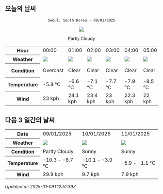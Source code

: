 ## 오늘의 날씨
<div align="center">

`Seoul, South Korea - 09/01/2025`

<img src="https://cdn.weatherapi.com/weather/64x64/day/116.png"/>

Partly Cloudy 

</div>


<table>
    <tr>
        <th>Hour</th>
        <td>00:00</td><td>01:00</td><td>02:00</td><td>03:00</td><td>04:00</td><td>05:00</td><td>06:00</td><td>07:00</td><td>08:00</td><td>09:00</td><td>10:00</td><td>11:00</td><td>12:00</td><td>13:00</td><td>14:00</td><td>15:00</td><td>16:00</td><td>17:00</td><td>18:00</td><td>19:00</td><td>20:00</td><td>21:00</td><td>22:00</td><td>23:00</td>
    </tr>
    <tr>
        <th>Weather</th>
        <td><img src="https://cdn.weatherapi.com/weather/64x64/night/122.png"></img></td><td><img src="https://cdn.weatherapi.com/weather/64x64/night/113.png"></img></td><td><img src="https://cdn.weatherapi.com/weather/64x64/night/113.png"></img></td><td><img src="https://cdn.weatherapi.com/weather/64x64/night/113.png"></img></td><td><img src="https://cdn.weatherapi.com/weather/64x64/night/113.png"></img></td><td><img src="https://cdn.weatherapi.com/weather/64x64/night/113.png"></img></td><td><img src="https://cdn.weatherapi.com/weather/64x64/night/113.png"></img></td><td><img src="https://cdn.weatherapi.com/weather/64x64/night/116.png"></img></td><td><img src="https://cdn.weatherapi.com/weather/64x64/day/119.png"></img></td><td><img src="https://cdn.weatherapi.com/weather/64x64/day/116.png"></img></td><td><img src="https://cdn.weatherapi.com/weather/64x64/day/116.png"></img></td><td><img src="https://cdn.weatherapi.com/weather/64x64/day/116.png"></img></td><td><img src="https://cdn.weatherapi.com/weather/64x64/day/122.png"></img></td><td><img src="https://cdn.weatherapi.com/weather/64x64/day/122.png"></img></td><td><img src="https://cdn.weatherapi.com/weather/64x64/day/119.png"></img></td><td><img src="https://cdn.weatherapi.com/weather/64x64/day/122.png"></img></td><td><img src="https://cdn.weatherapi.com/weather/64x64/day/116.png"></img></td><td><img src="https://cdn.weatherapi.com/weather/64x64/day/113.png"></img></td><td><img src="https://cdn.weatherapi.com/weather/64x64/night/113.png"></img></td><td><img src="https://cdn.weatherapi.com/weather/64x64/night/113.png"></img></td><td><img src="https://cdn.weatherapi.com/weather/64x64/night/113.png"></img></td><td><img src="https://cdn.weatherapi.com/weather/64x64/night/113.png"></img></td><td><img src="https://cdn.weatherapi.com/weather/64x64/night/113.png"></img></td><td><img src="https://cdn.weatherapi.com/weather/64x64/night/113.png"></img></td>
    </tr>
    <tr>
        <th>Condition</th>
        <td width="200px">Overcast </td><td width="200px">Clear </td><td width="200px">Clear </td><td width="200px">Clear </td><td width="200px">Clear </td><td width="200px">Clear </td><td width="200px">Clear </td><td width="200px">Partly Cloudy </td><td width="200px">Cloudy </td><td width="200px">Partly Cloudy </td><td width="200px">Partly Cloudy </td><td width="200px">Partly Cloudy </td><td width="200px">Overcast </td><td width="200px">Overcast </td><td width="200px">Cloudy </td><td width="200px">Overcast </td><td width="200px">Partly Cloudy </td><td width="200px">Sunny</td><td width="200px">Clear </td><td width="200px">Clear </td><td width="200px">Clear </td><td width="200px">Clear</td><td width="200px">Clear </td><td width="200px">Clear </td>
    </tr>
    <tr>
        <th>Temperature</th>
        <td>-5.8 °C</td><td>-6.6 °C</td><td>-7.1 °C</td><td>-7.7 °C</td><td>-7.9 °C</td><td>-8.5 °C</td><td>-9.4 °C</td><td>-9.7 °C</td><td>-9.9 °C</td><td>-9.8 °C</td><td>-9.5 °C</td><td>-9.1 °C</td><td>-8.9 °C</td><td>-8.7 °C</td><td>-9.1 °C</td><td>-9.4 °C</td><td>-9.5 °C</td><td>-9.9 °C</td><td>-10.2 °C</td><td>-10.3 °C</td><td>-10.3 °C</td><td>-11 °C</td><td>-10.2 °C</td><td>-10.2 °C</td>
    </tr>
    <tr>
        <th>Wind</th>
        <td>23 kph</td><td>24.1 kph</td><td>23.4 kph</td><td>23 kph</td><td>22.3 kph</td><td>22 kph</td><td>19.8 kph</td><td>18.4 kph</td><td>18.4 kph</td><td>20.2 kph</td><td>23 kph</td><td>26.6 kph</td><td>28.4 kph</td><td>29.9 kph</td><td>28.8 kph</td><td>26.6 kph</td><td>27 kph</td><td>24.8 kph</td><td>22.3 kph</td><td>20.9 kph</td><td>19.1 kph</td><td>15.5 kph</td><td>13 kph</td><td>10.1 kph</td>
    </tr>
</table>


## 다음 3 일간의 날씨


<table>
    <tr>
        <th>Date</th>
        <td>09/01/2025</td><td>10/01/2025</td><td>11/01/2025</td>
    </tr>
    <tr>
        <th>Weather</th>
        <td><img src="https://cdn.weatherapi.com/weather/64x64/day/116.png"/></td><td><img src="https://cdn.weatherapi.com/weather/64x64/day/113.png"/></td><td><img src="https://cdn.weatherapi.com/weather/64x64/day/113.png"/></td>
    </tr>
    <tr>
        <th>Condition</th>
        <td width="200px">Partly Cloudy </td><td width="200px">Sunny</td><td width="200px">Sunny</td>
    </tr>
    <tr>
        <th>Temperature</th>
        <td>-10.3 -  -8.7 °C</td><td>-10.1 -  -3.9 °C</td><td>-5.9 -  -1.1 °C</td>
    </tr>
    <tr>
        <th>Wind</th>
        <td>29.9 kph</td><td>9.7 kph</td><td>7.9 kph</td>
    </tr>
</table>


*Updated at: 2025-01-09T12:51:39Z*
